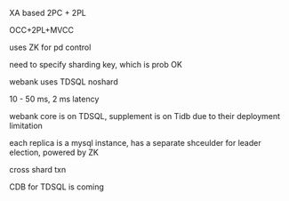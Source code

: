XA based 2PC + 2PL

OCC+2PL+MVCC

uses ZK for pd control

need to specify sharding key, which is prob OK

webank uses TDSQL noshard

10 - 50 ms, 2 ms latency

webank core is on TDSQL, supplement is on Tidb due to their deployment limitation

each replica is a mysql instance, has a separate shceulder for leader election, powered by ZK

cross shard txn

CDB for TDSQL is coming

